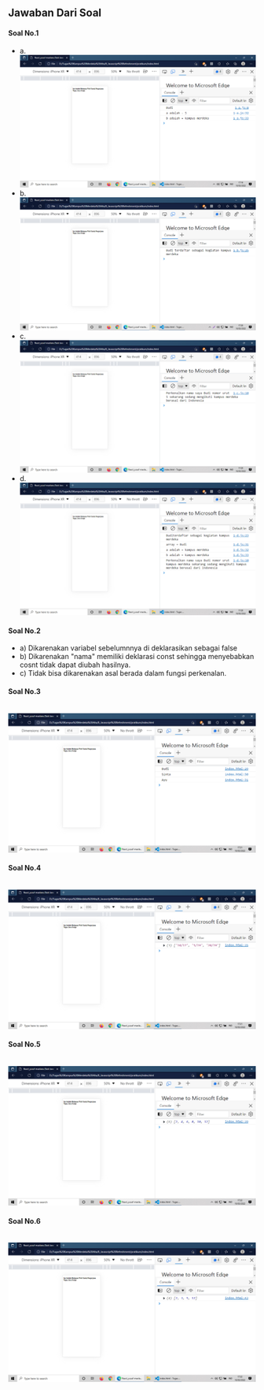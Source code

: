 ## Jawaban Dari Soal

#### <b> Soal No.1 </b>
* a. <img src="..\screenshots\Soal No.1-a.png">
*  b. <img src="..\screenshots\Soal No.1-b.png">
*  c. <img src="..\screenshots\Soal No.1-c.png">
* d. <img src="..\screenshots\Soal No.1-d.png">

#### <b> Soal No.2 </b>
* a) Dikarenakan variabel sebelumnnya di deklarasikan sebagai false
* b) Dikarenakan "nama" memiliki deklarasi const sehingga menyebabkan cosnt tidak dapat diubah hasilnya.
* c) Tidak bisa dikarenakan asal berada dalam fungsi perkenalan.

#### <b> Soal No.3 </b>
<br>
<img src="..\screenshots\Soal No.3.png">

<br>

#### <b> Soal No.4 </b>
<br>
<img src="..\screenshots\Soal No.4.png">

<br>

#### <b> Soal No.5 </b>
<br>
<img src="..\screenshots\Soal No.5.png">

<br>

#### <b> Soal No.6 </b>
<br>
<img src="..\screenshots\Soal No.6.png">
